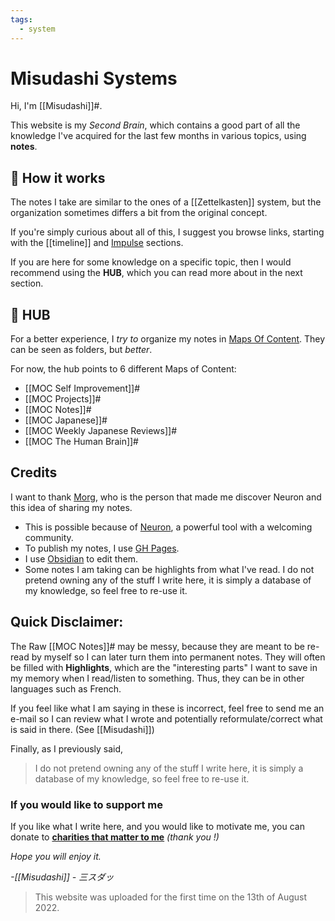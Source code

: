 ```yaml
---
tags:
  - system
---
```


# Misudashi Systems

Hi, I'm [[Misudashi]]#. 

This website is my *Second Brain*, which contains a good part of all the knowledge I've acquired for the last few months in various topics, using **notes**.

## 📌 How it works

The notes I take are similar to the ones of a [[Zettelkasten]] system, but the organization sometimes differs a  bit from the original concept.

If you're simply curious about all of this, I suggest you browse links, starting with the [[timeline]] and [Impulse](https://misudashi.ga/impulse) sections.

If you are here for some knowledge on a specific topic, then I would recommend using the **HUB**, which you can read more about in the next section.

## 📌 HUB

For a better experience, I *try to* organize my notes in [Maps Of Content](https://justgage.github.io/moc.md). They can be seen as folders, but *better*.

For now, the hub points to 6 different Maps of Content:

- [[MOC Self Improvement]]#
- [[MOC Projects]]#
- [[MOC Notes]]#
- [[MOC Japanese]]#
- [[MOC Weekly Japanese Reviews]]#
- [[MOC The Human Brain]]#

## Credits

I want to thank [Morg](https://morg.systems/), who is the person that made me discover Neuron and this idea of sharing my notes. 

- This is possible because of [Neuron](https://neuron.zettel.page/), a powerful tool with a welcoming community.
- To publish my notes, I use [GH Pages](https://pages.github.com/).
- I use [Obsidian](https://obsidian.md/) to edit them.
- Some notes I am taking can be highlights from what I've read. I do not pretend owning any of the stuff I write here, it is simply a database of my knowledge, so feel free to re-use it.

## Quick Disclaimer:

The Raw [[MOC Notes]]# may be messy, because they are meant to be re-read by myself so I can later turn them into permanent notes. They will often be filled with **Highlights**, which are the "interesting parts" I want to save in my memory when I read/listen to something. Thus, they can be in other languages such as French.

If you feel like what I am saying in these is incorrect, feel free to send me an e-mail so I can review what I wrote and potentially reformulate/correct what is said in there. (See [[Misudashi]])

Finally, as I previously said, 

> I do not pretend owning any of the stuff I write here, it is simply a database of my knowledge, so feel free to re-use it.

### If you would like to support me

If you like what I write here, and you would like to motivate me, you can donate to [**charities that matter to me**](https://www.google.com/search?q=i+want+to+donate+money+to+help+cervix+cancer+research.&source=lmns&bih=617&biw=414&prmd=niv&sa=X&ved=2ahUKEwic-u3R-ub5AhUPixoKHV-lB44Q_AUoAHoECAAQBA&pccc=1) *(thank you !)*


*Hope you will enjoy it.*

*-[[Misudashi]] - 三スダッ*

> This website was uploaded for the first time on the 13th of August 2022.